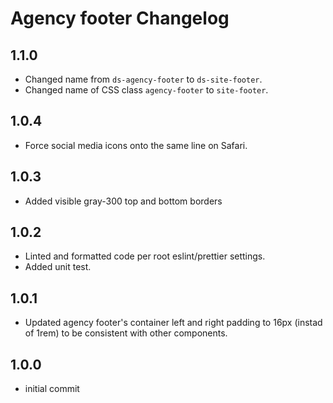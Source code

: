 # Agency footer Changelog

## 1.1.0
* Changed name from `ds-agency-footer` to `ds-site-footer`.
* Changed name of CSS class `agency-footer` to `site-footer`.

## 1.0.4
* Force social media icons onto the same line on Safari. 

## 1.0.3
* Added visible gray-300 top and bottom borders 

## 1.0.2
* Linted and formatted code per root eslint/prettier settings.
* Added unit test.

## 1.0.1
* Updated agency footer's container left and right padding to 16px (instad of 1rem) to be consistent with other components.

## 1.0.0
* initial commit
